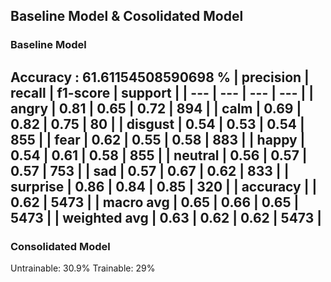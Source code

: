 ## Baseline Model & Cosolidated Model

### Baseline Model
Accuracy :  61.61154508590698 %
| precision | recall | f1-score | support |
| --- | --- | --- | --- |
| angry | 0.81 | 0.65 | 0.72 | 894 |
| calm | 0.69 | 0.82 | 0.75 | 80 |
| disgust | 0.54 | 0.53 | 0.54 | 855 |
| fear | 0.62 | 0.55 | 0.58 | 883 |
| happy | 0.54 | 0.61 | 0.58 | 855 |
| neutral | 0.56 | 0.57 | 0.57 | 753 |
| sad | 0.57 | 0.67 | 0.62 | 833 |
| surprise | 0.86 | 0.84 | 0.85 | 320 |
| accuracy |  | 0.62 | 5473 |
| macro avg | 0.65 | 0.66 | 0.65 | 5473 |
| weighted avg | 0.63 | 0.62 | 0.62 | 5473 |
---
### Consolidated Model
Untrainable: 30.9%
Trainable: 29%
